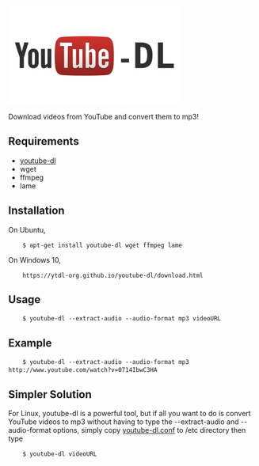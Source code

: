 <img src="./images/youtube-dl.jpg" width=350>

Download videos from YouTube and convert them to mp3!


## Requirements

  * [youtube-dl](https://github.com/rg3/youtube-dl)
  * wget
  * ffmpeg
  * lame


## Installation

On Ubuntu, 

```
    $ apt-get install youtube-dl wget ffmpeg lame
```

On Windows 10,

```
    https://ytdl-org.github.io/youtube-dl/download.html
```

## Usage

```
    $ youtube-dl --extract-audio --audio-format mp3 videoURL
```


## Example

```
    $ youtube-dl --extract-audio --audio-format mp3 http://www.youtube.com/watch?v=0714IbwC3HA
```

## Simpler Solution
For Linux,
youtube-dl is a powerful tool, but if all you want to do is convert YouTube videos to mp3 without having to type the --extract-audio and --audio-format options, simply copy [youtube-dl.conf](https://github.com/davidclin/youtube-to-mp3/blob/master/youtube-dl.conf) to /etc directory then type

```
    $ youtube-dl videoURL
```



